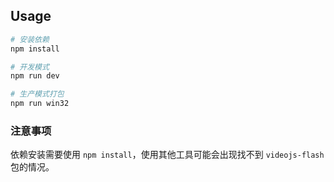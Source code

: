 ## Usage

``` bash
# 安装依赖
npm install

# 开发模式
npm run dev

# 生产模式打包
npm run win32
```

### 注意事项

依赖安装需要使用 `npm install`，使用其他工具可能会出现找不到 `videojs-flash` 包的情况。